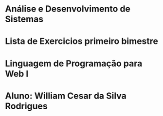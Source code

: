 # Análise e Desenvolvimento de Sistemas
# Lista de Exercicios primeiro bimestre
# Linguagem de Programação para Web I

# Aluno: William Cesar da Silva Rodrigues
